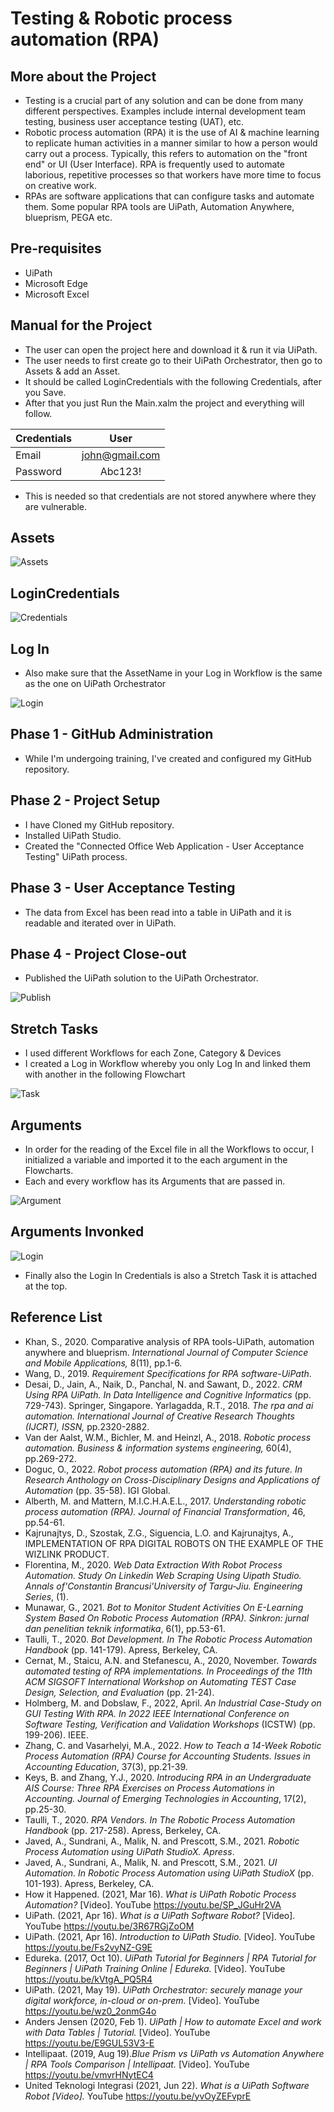 # Testing & Robotic process automation (RPA)

## More about the Project
- Testing is a crucial part of any solution and can be done from many different perspectives. Examples include internal development team testing, business user acceptance testing (UAT), etc.
- Robotic process automation (RPA) it is the use of AI & machine learning to replicate human activities in a manner similar to how a person would carry out a process. Typically, this refers to automation on the "front end" or UI (User Interface). RPA is frequently used to automate laborious, repetitive processes so that workers have more time to focus on creative work. 
- RPAs are software applications that can configure tasks and automate them. Some popular RPA tools are UiPath, Automation Anywhere, blueprism, PEGA etc.

## Pre-requisites
- UiPath
- Microsoft Edge
- Microsoft Excel

## Manual for the Project
- The user can open the project here and download it & run it via UiPath.
- The user needs to first create go to their UiPath Orchestrator, then go to Assets & add an Asset. 
- It should be called LoginCredentials with the following Credentials, after you Save.
 - After that you just Run the Main.xalm the project and everything will follow.

| Credentials   | User            | 
| :------------ |:---------------:|
| Email         | john@gmail.com  | 
| Password      | Abc123!         | 

- This is needed so that credentials are not stored anywhere where they are vulnerable.

## Assets
<img src="/Images/Assets.PNG" alt="Assets">

## LoginCredentials
<img src="/Images/LogInCredentials.PNG" alt="Credentials">

## Log In
- Also make sure that the AssetName in your Log in Workflow is the same as the one on UiPath Orchestrator
<img src="/Images/Login.PNG" alt="Login">

## Phase 1 - GitHub Administration
- While I'm undergoing training, I've created and configured my GitHub repository.

## Phase 2 - Project Setup 
- I have Cloned my GitHub repository.
- Installed UiPath Studio.
- Created the "Connected Office Web Application - User Acceptance Testing" UiPath process.

## Phase 3 - User Acceptance Testing
- The data from Excel has been read into a table in UiPath and it is readable and iterated over in UiPath.

## Phase 4 - Project Close-out
- Published the UiPath solution to the UiPath Orchestrator.
<img src="/Images/Publish.PNG" alt="Publish">

## Stretch Tasks
- I used different Workflows for each Zone, Category & Devices
- I created a Log in Workflow whereby you only Log In and linked them with another in the following Flowchart
<img src="/Images/Task.PNG" alt="Task">

## Arguments
- In order for the reading of the Excel file in all the Workflows to occur, I initialized a variable and imported it to the each argument in the Flowcharts.
- Each and every workflow has its Arguments that are passed in.
<img src="/Images/Argument.PNG" alt="Argument">

## Arguments Invonked
<img src="/Images/Logins.PNG" alt="Login">

- Finally also the Login In Credentials is also a Stretch Task it is attached at the top.
## Reference List
- Khan, S., 2020. Comparative analysis of RPA tools-UiPath, automation anywhere and blueprism.<i> International Journal of Computer Science and Mobile Applications, </i> 8(11), pp.1-6.
- Wang, D., 2019. <i>Requirement Specifications for RPA software-UiPath</i>.
- Desai, D., Jain, A., Naik, D., Panchal, N. and Sawant, D., 2022. <i>CRM Using RPA UiPath. In Data Intelligence and Cognitive Informatics </i> (pp. 729-743). Springer, Singapore.
Yarlagadda, R.T., 2018.<i> The rpa and ai automation. International Journal of Creative Research Thoughts (IJCRT), ISSN, </i> pp.2320-2882.
- Van der Aalst, W.M., Bichler, M. and Heinzl, A., 2018. <i>Robotic process automation. Business & information systems engineering,</i> 60(4), pp.269-272.
- Doguc, O., 2022.<i> Robot process automation (RPA) and its future. In Research Anthology on Cross-Disciplinary Designs and Applications of Automation</i> (pp. 35-58). IGI Global.
- Alberth, M. and Mattern, M.I.C.H.A.E.L., 2017.<i> Understanding robotic process automation (RPA). Journal of Financial Transformation</i>, 46, pp.54-61.
- Kajrunajtys, D., Szostak, Z.G., Siguencia, L.O. and Kajrunajtys, A., IMPLEMENTATION OF RPA DIGITAL ROBOTS ON THE EXAMPLE OF THE WIZLINK PRODUCT.
- Florentina, M., 2020. <i>Web Data Extraction With Robot Process Automation. Study On Linkedin Web Scraping Using Uipath Studio. Annals of'Constantin Brancusi'University of Targu-Jiu. Engineering Series</i>, (1).
- Munawar, G., 2021.<i> Bot to Monitor Student Activities On E-Learning System Based On Robotic Process Automation (RPA). Sinkron: jurnal dan penelitian teknik informatika</i>, 6(1), pp.53-61.
- Taulli, T., 2020.<i> Bot Development. In The Robotic Process Automation Handbook</i> (pp. 141-179). Apress, Berkeley, CA.
- Cernat, M., Staicu, A.N. and Stefanescu, A., 2020, November.<i> Towards automated testing of RPA implementations. In Proceedings of the 11th ACM SIGSOFT International Workshop on Automating TEST Case Design, Selection, and Evaluation</i> (pp. 21-24).
- Holmberg, M. and Dobslaw, F., 2022, April. <i>An Industrial Case-Study on GUI Testing With RPA. In 2022 IEEE International Conference on Software Testing, Verification and Validation Workshops</i> (ICSTW) (pp. 199-206). IEEE.
- Zhang, C. and Vasarhelyi, M.A., 2022.<i> How to Teach a 14-Week Robotic Process Automation (RPA) Course for Accounting Students. Issues in Accounting Education</i>, 37(3), pp.21-39.
- Keys, B. and Zhang, Y.J., 2020. <i>Introducing RPA in an Undergraduate AIS Course: Three RPA Exercises on Process Automations in Accounting. Journal of Emerging Technologies in Accounting</i>, 17(2), pp.25-30.
- Taulli, T., 2020.<i> RPA Vendors. In The Robotic Process Automation Handbook</i> (pp. 217-258). Apress, Berkeley, CA.
- Javed, A., Sundrani, A., Malik, N. and Prescott, S.M., 2021.<i> Robotic Process Automation using UiPath StudioX. Apress</i>.
- Javed, A., Sundrani, A., Malik, N. and Prescott, S.M., 2021.<i> UI Automation. In Robotic Process Automation using UiPath StudioX</i> (pp. 101-193). Apress, Berkeley, CA.
- How it Happened. (2021, Mar 16).<i> What is UiPath Robotic Process Automation?</i> [Video]. YouTube https://youtu.be/SP_JGuHr2VA
- UiPath. (2021, Apr 16).<i> What is a UiPath Software Robot?</i> [Video]. YouTube https://youtu.be/3R67RGjZoOM
- UiPath. (2021, Apr 16).<i> Introduction to UiPath Studio.</i>  [Video]. YouTube https://youtu.be/Fs2vyNZ-G9E
- Edureka. (2017, Oct 10).<i> UiPath Tutorial for Beginners | RPA Tutorial for Beginners | UiPath Training Online | Edureka.</i> [Video]. YouTube https://youtu.be/kVtgA_PQ5R4
- UiPath. (2021, May 19).<i> UiPath Orchestrator: securely manage your digital workforce, in-cloud or on-prem.</i>  [Video]. YouTube https://youtu.be/wz0_2onmG4o
- Anders Jensen (2020, Feb 1).<i> UiPath | How to automate Excel and work with Data Tables | Tutorial.</i> [Video]. YouTube https://youtu.be/E9GUL53V3-E
- Intellipaat. (2019, Aug 19).<i>Blue Prism vs UiPath vs Automation Anywhere | RPA Tools Comparison | Intellipaat.</i> [Video]. YouTube https://youtu.be/vmvrHNytEC4
- United Teknologi Integrasi (2021, Jun 22).<i> What is a UiPath Software Robot [Video].</i> YouTube https://youtu.be/yvOyZEFvprE

